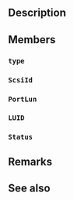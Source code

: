 ## Description

## Members

### `type`

### `ScsiId`

### `PortLun`

### `LUID`

### `Status`

## Remarks

## See also
